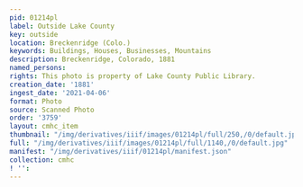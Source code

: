 ```yaml
---
pid: 01214pl
label: Outside Lake County
key: outside
location: Breckenridge (Colo.)
keywords: Buildings, Houses, Businesses, Mountains
description: Breckenridge, Colorado, 1881
named_persons: 
rights: This photo is property of Lake County Public Library.
creation_date: '1881'
ingest_date: '2021-04-06'
format: Photo
source: Scanned Photo
order: '3759'
layout: cmhc_item
thumbnail: "/img/derivatives/iiif/images/01214pl/full/250,/0/default.jpg"
full: "/img/derivatives/iiif/images/01214pl/full/1140,/0/default.jpg"
manifest: "/img/derivatives/iiif/01214pl/manifest.json"
collection: cmhc
! '': 
---
```

